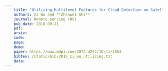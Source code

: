 ```yaml
---
    title: "Utilizing Multilevel Features for Cloud Detection on Satellite Imagery"
    authors: Xi Wu and **Zhenwei Shi**
    journal: Remote Sensing (RS)
    pub_date: 2018-09-21
    pdf: 
    arxiv: 
    code: 
    page: 
    demo: 
    paper: https://www.mdpi.com/2072-4292/10/11/1853
    bibtex: /static/bib/2018_xi_wu_utilizing.txt
    data:
---
```

    